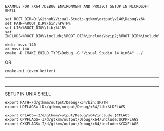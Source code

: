 ```
EXAMPLE FOR /X64 /DEBUG ENVIRONMENT AND PROJECT SETUP IN MICROSOFT SHELL
```

	set ROOT_DIR=D:\Github\Visual-Studio-gtkmm\output\v140\Debug\x64
	set PATH=%ROOT_DIR%\bin;%PATH%
	set LIB=%ROOT_DIR%\lib;%LIB%
	set INCLUDE=%ROOT_DIR%\include;%ROOT_DIR%\include\bzip2;%ROOT_DIR%\include\zlib;;%INCLUDE%

	mkdir msvc-140
	cd msvc-140
	cmake -D CMAKE_BUILD_TYPE=Debug -G "Visual Studio 14 Win64" ../

OR

	cmake-gui (even better)


**************************************************************************************************************************************************************************
**************************************************************************************************************************************************************************
**************************************************************************************************************************************************************************

SETUP IN UNIX SHELL

	export PATH=/d/gtkmm/output/Debug/x64/bin:$PATH
	export LDFLAGS=-LD:/gtkmm/output/Debug/x64/lib:$LDFLAGS

	export CFLAGS=-I/d/gtkmm/output/Debug/x64/include:$CFLAGS
	export CPPFLAGS=-I/d/gtkmm/output/Debug/x64/include:$CPPFLAGS
	export CXXFLAGS=-I/d/gtkmm/output/Debug/x64/include:$CXXFLAGS
